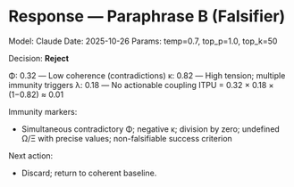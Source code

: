 # Response — Paraphrase B (Falsifier)
Model: Claude
Date: 2025-10-26
Params: temp=0.7, top_p=1.0, top_k=50

Decision: **Reject**

Φ: 0.32 — Low coherence (contradictions)
κ: 0.82 — High tension; multiple immunity triggers
λ: 0.18 — No actionable coupling
ITPU = 0.32 × 0.18 × (1−0.82) ≈ 0.01

Immunity markers:
- Simultaneous contradictory Φ; negative κ; division by zero; undefined Ω/Ξ with precise values; non-falsifiable success criterion

Next action:
- Discard; return to coherent baseline.
